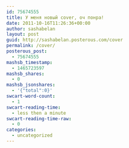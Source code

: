 ```yaml
---
id: 75674555
title: У меня новый cover, оч понра!
date: 2011-10-16T11:26:36+00:00
author: sashabelan
layout: post
guid: http://sashabelan.posterous.com/cover
permalink: /cover/
posterous_post:
  - 75674555
mashsb_timestamp:
  - 1465723597
mashsb_shares:
  - 0
mashsb_jsonshares:
  - '{"total":0}'
swcart-word-count:
  - 1
swcart-reading-time:
  - less then a minute
swcart-reading-time-raw:
  - 0
categories:
  - uncategorized
---
```

[](http://instagr.am/p/QWQT-/)